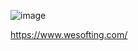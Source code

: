 ![image](https://github.com/Eliaz7/We-Softing-All-Soft-For-You/assets/97999125/9ddf37e2-a6d2-43b4-88b8-6e01d0e35168)

https://www.wesofting.com/

